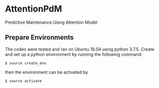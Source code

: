 # AttentionPdM
Predictive Maintenance Using Attention Model

## Prepare Environments
The codes were tested and ran on Ubuntu 18.04 using python 3.7.5. 
Create and set up a python environment by running the following command:
```
$ source create_env
```
then the environment can be activated by
```
$ source activate
```
